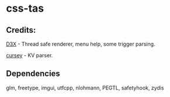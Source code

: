 # css-tas
## Credits: 
[D3X](https://github.com/angelfor3v3r) - Thread safe renderer, menu help, some trigger parsing.

[cursey](https://github.com/cursey) - KV parser.

## Dependencies
glm, freetype, imgui, utfcpp, nlohmann, PEGTL, safetyhook, zydis